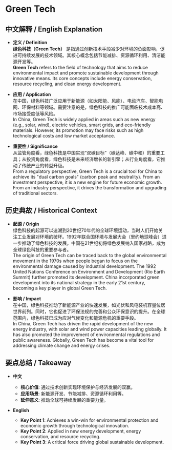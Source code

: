 # Green Tech

## 中文解释 / English Explanation

* **定义 / Definition**  
  **绿色科技（Green Tech）** 是指通过创新技术手段减少对环境的负面影响，促进可持续发展的技术领域。其核心概念包括节能减排、资源循环利用、清洁能源开发等。  
  **Green Tech** refers to the field of technology that aims to reduce environmental impact and promote sustainable development through innovative means. Its core concepts include energy conservation, resource recycling, and clean energy development.

* **应用 / Application**  
  在中国，绿色科技广泛应用于新能源（如太阳能、风能）、电动汽车、智能电网、环保材料等领域。需要注意的是，绿色科技的推广可能面临技术成本高、市场接受度低等风险。  
  In China, Green Tech is widely applied in areas such as new energy (e.g., solar, wind), electric vehicles, smart grids, and eco-friendly materials. However, its promotion may face risks such as high technological costs and low market acceptance.

* **重要性 / Significance**  
  从监管角度看，绿色科技是中国实现“双碳目标”（碳达峰、碳中和）的重要工具；从投资角度看，绿色科技是未来经济增长的新引擎；从行业角度看，它推动了传统产业的转型升级。  
  From a regulatory perspective, Green Tech is a crucial tool for China to achieve its "dual carbon goals" (carbon peak and neutrality). From an investment perspective, it is a new engine for future economic growth. From an industry perspective, it drives the transformation and upgrading of traditional sectors.

## 历史典故 / Historical Context

* **起源 / Origin**  
  绿色科技的起源可以追溯到20世纪70年代的全球环境运动，当时人们开始关注工业发展对环境的破坏。1992年联合国环境与发展大会（里约地球峰会）进一步推动了绿色科技的发展。中国在21世纪初将绿色发展纳入国家战略，成为全球绿色科技的重要参与者。  
  The origin of Green Tech can be traced back to the global environmental movement in the 1970s when people began to focus on the environmental damage caused by industrial development. The 1992 United Nations Conference on Environment and Development (Rio Earth Summit) further promoted its development. China incorporated green development into its national strategy in the early 21st century, becoming a key player in global Green Tech.

* **影响 / Impact**  
  在中国，绿色科技推动了新能源产业的快速发展，如光伏和风电装机容量位居世界前列。同时，它也促进了环保法规的完善和公众环保意识的提升。在全球范围内，绿色科技已成为应对气候变化和能源危机的重要手段。  
  In China, Green Tech has driven the rapid development of the new energy industry, with solar and wind power capacities leading globally. It has also promoted the improvement of environmental regulations and public awareness. Globally, Green Tech has become a vital tool for addressing climate change and energy crises.

## 要点总结 / Takeaway

* **中文**  
  - **核心价值**: 通过技术创新实现环境保护与经济发展的双赢。  
  - **应用场景**: 新能源开发、节能减排、资源循环利用等。  
  - **延伸意义**: 推动全球可持续发展的重要力量。

* **English**  
  - **Key Point 1**: Achieves a win-win for environmental protection and economic growth through technological innovation.  
  - **Key Point 2**: Applied in new energy development, energy conservation, and resource recycling.  
  - **Key Point 3**: A critical force driving global sustainable development.